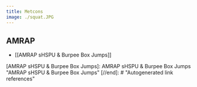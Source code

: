 ```yaml
---
title: Metcons
image: ./squat.JPG
---
```


## AMRAP

- [[AMRAP sHSPU & Burpee Box Jumps]]

[//begin]: # "Autogenerated link references for markdown compatibility"
[AMRAP sHSPU & Burpee Box Jumps]: AMRAP sHSPU & Burpee Box Jumps "AMRAP sHSPU & Burpee Box Jumps"
[//end]: # "Autogenerated link references"